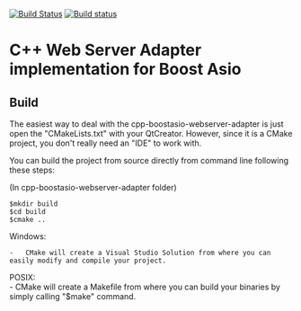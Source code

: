 [![Build Status](https://travis-ci.org/systelab/cpp-boostasio-webserver-adapter.svg?branch=master)](https://travis-ci.org/systelab/cpp-boostasio-webserver-adapter)
[![Build status](https://ci.appveyor.com/api/projects/status/qdrjivrs26gf46lo?svg=true)](https://ci.appveyor.com/project/systelab/cpp-boostasio-webserver-adapter)

# C++ Web Server Adapter implementation for Boost Asio

## Build

The easiest way to deal with the cpp-boostasio-webserver-adapter is just open the "CMakeLists.txt" with your QtCreator. However, since it is a CMake project, you don't really need an "IDE" to work with. 

You can build the project from source directly from command line following these steps:  

(In cpp-boostasio-webserver-adapter folder)  

	$mkdir build  
	$cd build  
	$cmake ..

Windows:  

	-	CMake will create a Visual Studio Solution from where you can easily modify and compile your project.  

POSIX:  
	-	CMake will create a Makefile from where you can build your binaries by simply calling "$make" command.  
